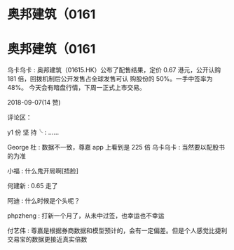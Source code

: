 # 奥邦建筑（0161

# 奥邦建筑（0161

乌卡乌卡 : 奥邦建筑（01615.HK）公布了配售结果，定价 0.67 港元，公开认购 181 倍，回拨机制后公开发售占全球发售可认 购股份的 50%。一手中签率为 48%。 今天会有暗盘行情，下周一正式上市交易。

2018-09-07(14 赞)

评论区：

y1 份 坚 持╰ : ……

George 杜 : 数据不一致，尊嘉 app 上看到是 225 倍 乌卡乌卡 : 当然要以配股书的为准

小福 : 什么鬼开局啊[捂脸]

何建新 : 0.65 走了

阿迪 : 什么时候是个头呢？

phpzheng : 打新一个月了，从未中过签，也幸运也不幸运

付艺伟 : 尊嘉是根据券商数据和模型预计的，会有一定偏差。但是个人感觉比捷利交易宝的数据更接近真实倍数